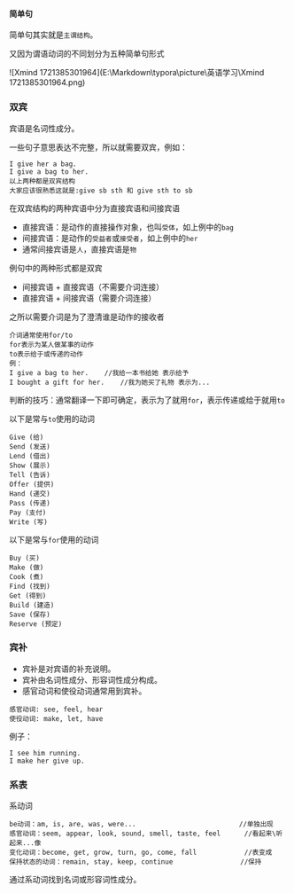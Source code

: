 #### 简单句

简单句其实就是`主谓结构`。

又因为谓语动词的不同划分为五种简单句形式

![Xmind 1721385301964](E:\Markdown\typora\picture\英语学习\Xmind 1721385301964.png)

### 双宾

宾语是名词性成分。

一些句子意思表达不完整，所以就需要双宾，例如：

```
I give her a bag.
I give a bag to her.
以上两种都是双宾结构
大家应该很熟悉这就是:give sb sth 和 give sth to sb
```

在双宾结构的两种宾语中分为直接宾语和间接宾语

- 直接宾语：是动作的直接操作对象，也叫`受体`，如上例中的`bag`
- 间接宾语：是动作的`受益者`或`接受者`，如上例中的`her`
- 通常间接宾语是`人`，直接宾语是`物`

例句中的两种形式都是双宾

- 间接宾语 + 直接宾语（不需要介词连接）
- 直接宾语 + 间接宾语（需要介词连接）

之所以需要介词是为了澄清谁是动作的接收者

```
介词通常使用for/to
for表示为某人做某事的动作
to表示给于或传递的动作
例：
I give a bag to her.	//我给一本书给她 表示给予
I bought a gift for her.	//我为她买了礼物 表示为...
```

判断的技巧：通常翻译一下即可确定，表示为了就用`for`，表示传递或给于就用`to`

以下是常与`to`使用的动词

```
Give (给)
Send (发送)
Lend (借出)
Show (展示)
Tell (告诉)
Offer (提供)
Hand (递交)
Pass (传递)
Pay (支付)
Write (写)
```

以下是常与`for`使用的动词

```
Buy (买)
Make (做)
Cook (煮)
Find (找到)
Get (得到)
Build (建造)
Save (保存)
Reserve (预定)
```

### 宾补

- 宾补是对宾语的补充说明。
- 宾补由名词性成分、形容词性成分构成。
- 感官动词和使役动词通常用到宾补。

```
感官动词: see, feel, hear
使役动词: make, let, have
```

例子：

```
I see him running.
I make her give up.
```

### 系表

系动词

```
be动词：am, is, are, was, were...							//单独出现
感官动词：seem, appear, look, sound, smell, taste, feel		//看起来\听起来...像
变化动词：become, get, grow, turn, go, come, fall		    //表变成
保持状态的动词：remain, stay, keep, continue				 //保持
```

通过系动词找到名词或形容词性成分。